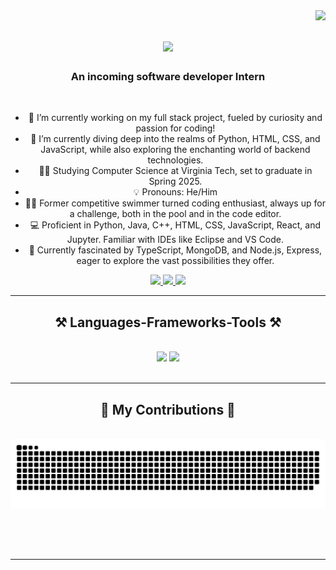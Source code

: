 <img align="right" src="https://visitor-badge.laobi.icu/badge?page_id=sumtzehern.sumtzehern" />

<h1 align="center">
    <img src="https://readme-typing-svg.herokuapp.com/?font=Righteous&size=35&center=true&vCenter=true&width=500&height=70&duration=4000&lines=Hi+There!+👋;+I'm+Wesley+Sum!;" />
</h1>

<h3 align="center">An incoming software developer Intern</h3>

<br/>

<div align="center">

- 🔭 I’m currently working on my full stack project, fueled by curiosity and passion for coding!
- 🌱 I’m currently diving deep into the realms of Python, HTML, CSS, and JavaScript, while also exploring the enchanting world of backend technologies.
- 👨‍🎓 Studying Computer Science at Virginia Tech, set to graduate in Spring 2025.
- 💡 Pronouns: He/Him
- 🏊‍♂️ Former competitive swimmer turned coding enthusiast, always up for a challenge, both in the pool and in the code editor.
- 💻 Proficient in Python, Java, C++, HTML, CSS, JavaScript, React, and Jupyter. Familiar with IDEs like Eclipse and VS Code.
- 🚀 Currently fascinated by TypeScript, MongoDB, and Node.js, Express, eager to explore the vast possibilities they offer.

</div>

<div align="center"> 
  <a href="mailto:wesleysumsoftwaredev@gmail.com">
    <img src="https://img.shields.io/badge/Gmail-333333?style=for-the-badge&logo=gmail&logoColor=red" />
  </a>
  <a href="https://www.linkedin.com/in/wesley-sum/" target="_blank">
    <img src="https://img.shields.io/badge/LinkedIn-0077B5?style=for-the-badge&logo=linkedin&logoColor=white" target="_blank" />
  </a>
  <a href="https://wesleysum.vt.domains/" target="_blank">
     <img src="https://img.shields.io/badge/Portfolio-FF5722?style=for-the-badge&logo=todoist&logoColor=white" target="_blank" /> <!-- sqlite, safari, google-chrome are other good icon options -->
  </a>
</div>

<hr/>
 
<h2 align="center">⚒️ Languages-Frameworks-Tools ⚒️</h2>
<br/>
<div align="center">
    <img src="https://skillicons.dev/icons?i=react,mui,materialui,html,css,vscode,visualstudio,idea,eclipse,github,figma,tailwind,git" />
    <img src="https://skillicons.dev/icons?i=nodejs,python,cpp,java,js,ts,express,mongodb,c,java,nextjs,sqlite,mysql,flask,postman,latex" /><br>
</div>

<br/>
<hr/>

<div align="center">
  <h2>🐍 My Contributions 🐍</h2>
  <br>
  <img alt="snake eating my contributions" src="https://raw.githubusercontent.com/sumtzehern/sumtzehern/output/github-contribution-grid-snake.svg" />
  
  <br/><br/><br/>
</div>

<hr/>
